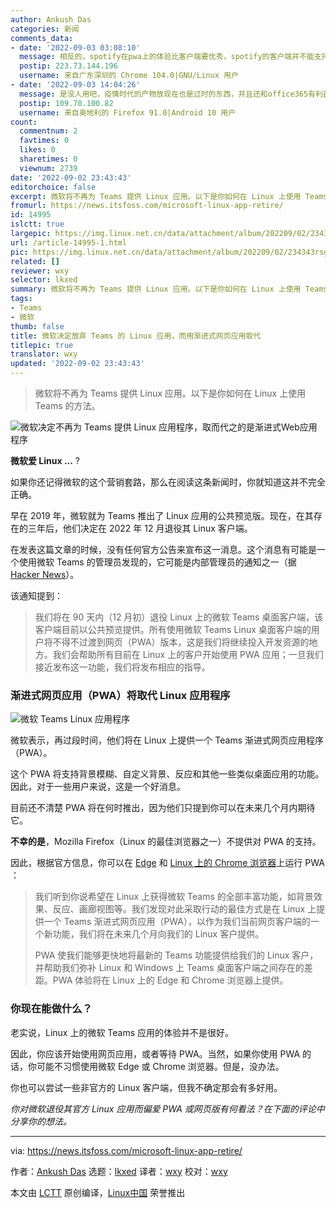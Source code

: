 ```yaml
---
author: Ankush Das
categories: 新闻
comments_data:
- date: '2022-09-03 03:08:10'
  message: 相反的，spotify在pwa上的体验比客户端要优秀，spotify的客户端并不能支持中文输入，pwa则可以
  postip: 223.73.144.196
  username: 来自广东深圳的 Chrome 104.0|GNU/Linux 用户
- date: '2022-09-03 14:04:26'
  message: 是没人用吧，疫情时代的产物放现在也是过时的东西，并且还和office365有利益冲突，迟早要亡。
  postip: 109.70.100.82
  username: 来自奥地利的 Firefox 91.0|Android 10 用户
count:
  commentnum: 2
  favtimes: 0
  likes: 0
  sharetimes: 0
  viewnum: 2739
date: '2022-09-02 23:43:43'
editorchoice: false
excerpt: 微软将不再为 Teams 提供 Linux 应用。以下是你如何在 Linux 上使用 Teams 的方法。
fromurl: https://news.itsfoss.com/microsoft-linux-app-retire/
id: 14995
islctt: true
largepic: https://img.linux.net.cn/data/attachment/album/202209/02/234343rsg7xkg74gadpdpx.png
url: /article-14995-1.html
pic: https://img.linux.net.cn/data/attachment/album/202209/02/234343rsg7xkg74gadpdpx.png.thumb.jpg
related: []
reviewer: wxy
selector: lkxed
summary: 微软将不再为 Teams 提供 Linux 应用。以下是你如何在 Linux 上使用 Teams 的方法。
tags:
- Teams
- 微软
thumb: false
title: 微软决定放弃 Teams 的 Linux 应用，而用渐进式网页应用取代
titlepic: true
translator: wxy
updated: '2022-09-02 23:43:43'
---
```



> 
> 微软将不再为 Teams 提供 Linux 应用。以下是你如何在 Linux 上使用 Teams 的方法。
> 
> 
> 


![微软决定不再为 Teams 提供 Linux 应用程序，取而代之的是渐进式Web应用程序](/data/attachment/album/202209/02/234343rsg7xkg74gadpdpx.png)


**微软爱 Linux ...** ?


如果你还记得微软的这个营销套路，那么在阅读这条新闻时，你就知道这并不完全正确。


早在 2019 年，微软就为 Teams 推出了 Linux 应用的公共预览版。现在，在其存在的三年后，他们决定在 2022 年 12 月退役其 Linux 客户端。


在发表这篇文章的时候，没有任何官方公告来宣布这一消息。这个消息有可能是一个使用微软 Teams 的管理员发现的，它可能是内部管理员的通知之一（据 [Hacker News](https://news.ycombinator.com/item?id=32678839)）。


该通知提到：



> 
> 我们将在 90 天内（12 月初）退役 Linux 上的微软 Teams 桌面客户端，该客户端目前以公共预览提供。所有使用微软 Teams Linux 桌面客户端的用户将不得不过渡到网页（PWA）版本，这是我们将继续投入开发资源的地方。我们会帮助所有目前在 Linux 上的客户开始使用 PWA 应用；一旦我们接近发布这一功能，我们将发布相应的指导。
> 
> 
> 


### 渐进式网页应用（PWA）将取代 Linux 应用程序


![微软 Teams Linux 应用程序](/data/attachment/album/202209/02/234344hue9966w4p70depp.jpg)


微软表示，再过段时间，他们将在 Linux 上提供一个 Teams 渐进式网页应用程序（PWA）。


这个 PWA 将支持背景模糊、自定义背景、反应和其他一些类似桌面应用的功能。因此，对于一些用户来说，这是一个好消息。


目前还不清楚 PWA 将在何时推出，因为他们只提到你可以在未来几个月内期待它。


**不幸的是**，Mozilla Firefox（Linux 的最佳浏览器之一）不提供对 PWA 的支持。


因此，根据官方信息，你可以在 [Edge](https://itsfoss.com/microsoft-edge-linux/) 和 [Linux 上的 Chrome 浏览器](https://itsfoss.com/install-chrome-ubuntu/)上运行 PWA ：



> 
> 我们听到你说希望在 Linux 上获得微软 Teams 的全部丰富功能，如背景效果、反应、画廊视图等。我们发现对此采取行动的最佳方式是在 Linux 上提供一个 Teams 渐进式网页应用（PWA），以作为我们当前网页客户端的一个新功能，我们将在未来几个月向我们的 Linux 客户提供。
> 
> 
> PWA 使我们能够更快地将最新的 Teams 功能提供给我们的 Linux 客户，并帮助我们弥补 Linux 和 Windows 上 Teams 桌面客户端之间存在的差距。PWA 体验将在 Linux 上的 Edge 和 Chrome 浏览器上提供。
> 
> 
> 


### 你现在能做什么？


老实说，Linux 上的微软 Teams 应用的体验并不是很好。


因此，你应该开始使用网页应用，或者等待 PWA。当然，如果你使用 PWA 的话，你可能不习惯使用微软 Edge 或 Chrome 浏览器。但是，没办法。


你也可以尝试一些非官方的 Linux 客户端，但我不确定那会有多好用。


*你对微软退役其官方 Linux 应用而偏爱 PWA 或网页版有何看法？在下面的评论中分享你的想法。*




---


via: <https://news.itsfoss.com/microsoft-linux-app-retire/>


作者：[Ankush Das](https://news.itsfoss.com/author/ankush/) 选题：[lkxed](https://github.com/lkxed) 译者：[wxy](https://github.com/wxy) 校对：[wxy](https://github.com/wxy)


本文由 [LCTT](https://github.com/LCTT/TranslateProject) 原创编译，[Linux中国](https://linux.cn/) 荣誉推出